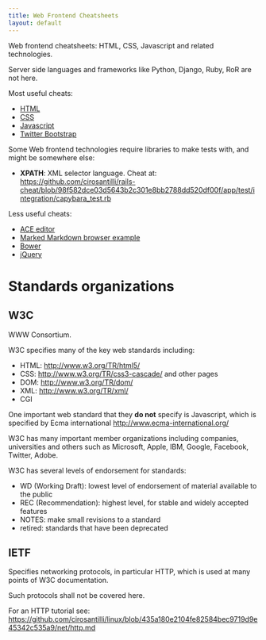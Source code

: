 ```yaml
---
title: Web Frontend Cheatsheets
layout: default
---
```


Web frontend cheatsheets: HTML, CSS, Javascript and related technologies.

Server side languages and frameworks like Python, Django, Ruby, RoR are not here.

Most useful cheats:

- [HTML](html.html)
- [CSS](css.html)
- [Javascript](js.html)
- [Twitter Bootstrap](bootstrap.html)

Some Web frontend technologies require libraries to make tests with, and might be somewhere else:

- **XPATH**: XML selector language. Cheat at: <https://github.com/cirosantilli/rails-cheat/blob/98f582dce03d5643b2c301e8bb2788dd520df00f/app/test/integration/capybara_test.rb>

Less useful cheats:

- [ACE editor](ace.html)
- [Marked Markdown browser example](marked.html)
- [Bower](bower/)
- [jQuery](jquery.html)

# Standards organizations

## W3C

WWW Consortium.

W3C specifies many of the key web standards including:

- HTML: <http://www.w3.org/TR/html5/>
- CSS:  <http://www.w3.org/TR/css3-cascade/> and other pages
- DOM:  <http://www.w3.org/TR/dom/>
- XML:  <http://www.w3.org/TR/xml/>
- CGI

One important web standard that they **do not** specify is Javascript, which is specified by Ecma international <http://www.ecma-international.org/>

W3C has many important member organizations including companies, universities and others such as Microsoft, Apple, IBM, Google, Facebook, Twitter, Adobe.

W3C has several levels of endorsement for standards:

- WD (Working Draft):   lowest level of endorsement of material available to the public
- REC (Recommendation): highest level, for stable and widely accepted features
- NOTES:                make small revisions to a standard
- retired:              standards that have been deprecated

## IETF

Specifies networking protocols, in particular HTTP, which is used at many points of W3C documentation.

Such protocols shall not be covered here.

For an HTTP tutorial see: <https://github.com/cirosantilli/linux/blob/435a180e2104fe82584bec9719d9e45342c535a9/net/http.md>
